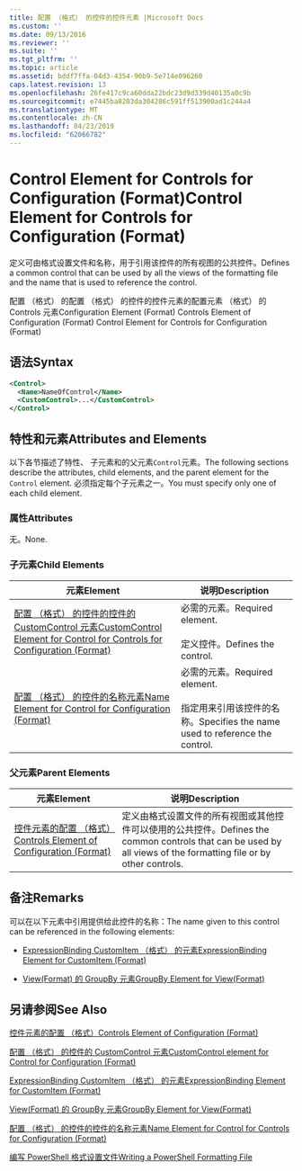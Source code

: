 ```yaml
---
title: 配置 （格式） 的控件的控件元素 |Microsoft Docs
ms.custom: ''
ms.date: 09/13/2016
ms.reviewer: ''
ms.suite: ''
ms.tgt_pltfrm: ''
ms.topic: article
ms.assetid: bddf7ffa-04d3-4354-90b9-5e714e096260
caps.latest.revision: 13
ms.openlocfilehash: 26fe417c9ca60dda22bdc23d9d339d40135a0c9b
ms.sourcegitcommit: e7445ba8203da304286c591ff513900ad1c244a4
ms.translationtype: MT
ms.contentlocale: zh-CN
ms.lasthandoff: 04/23/2019
ms.locfileid: "62066782"
---
```

# <a name="control-element-for-controls-for-configuration-format"></a><span data-ttu-id="95638-102">Control Element for Controls for Configuration (Format)</span><span class="sxs-lookup"><span data-stu-id="95638-102">Control Element for Controls for Configuration (Format)</span></span>

<span data-ttu-id="95638-103">定义可由格式设置文件和名称，用于引用该控件的所有视图的公共控件。</span><span class="sxs-lookup"><span data-stu-id="95638-103">Defines a common control that can be used by all the views of the formatting file and the name that is used to reference the control.</span></span>

<span data-ttu-id="95638-104">配置 （格式） 的配置 （格式） 的控件的控件元素的配置元素 （格式） 的 Controls 元素</span><span class="sxs-lookup"><span data-stu-id="95638-104">Configuration Element (Format) Controls Element of Configuration (Format) Control Element for Controls for Configuration (Format)</span></span>

## <a name="syntax"></a><span data-ttu-id="95638-105">语法</span><span class="sxs-lookup"><span data-stu-id="95638-105">Syntax</span></span>

```xml
<Control>
  <Name>NameOfControl</Name>
  <CustomControl>...</CustomControl>
</Control>
```

## <a name="attributes-and-elements"></a><span data-ttu-id="95638-106">特性和元素</span><span class="sxs-lookup"><span data-stu-id="95638-106">Attributes and Elements</span></span>

<span data-ttu-id="95638-107">以下各节描述了特性、 子元素和的父元素`Control`元素。</span><span class="sxs-lookup"><span data-stu-id="95638-107">The following sections describe the attributes, child elements, and the parent element for the `Control` element.</span></span> <span data-ttu-id="95638-108">必须指定每个子元素之一。</span><span class="sxs-lookup"><span data-stu-id="95638-108">You must specify only one of each child element.</span></span>

### <a name="attributes"></a><span data-ttu-id="95638-109">属性</span><span class="sxs-lookup"><span data-stu-id="95638-109">Attributes</span></span>

<span data-ttu-id="95638-110">无。</span><span class="sxs-lookup"><span data-stu-id="95638-110">None.</span></span>

### <a name="child-elements"></a><span data-ttu-id="95638-111">子元素</span><span class="sxs-lookup"><span data-stu-id="95638-111">Child Elements</span></span>

|<span data-ttu-id="95638-112">元素</span><span class="sxs-lookup"><span data-stu-id="95638-112">Element</span></span>|<span data-ttu-id="95638-113">说明</span><span class="sxs-lookup"><span data-stu-id="95638-113">Description</span></span>|
|-------------|-----------------|
|[<span data-ttu-id="95638-114">配置 （格式） 的控件的控件的 CustomControl 元素</span><span class="sxs-lookup"><span data-stu-id="95638-114">CustomControl Element for Control for Controls for Configuration (Format)</span></span>](./customcontrol-element-for-control-for-controls-for-configuration-format.md)|<span data-ttu-id="95638-115">必需的元素。</span><span class="sxs-lookup"><span data-stu-id="95638-115">Required element.</span></span><br /><br /> <span data-ttu-id="95638-116">定义控件。</span><span class="sxs-lookup"><span data-stu-id="95638-116">Defines the control.</span></span>|
|[<span data-ttu-id="95638-117">配置 （格式） 的控件的名称元素</span><span class="sxs-lookup"><span data-stu-id="95638-117">Name Element for Control for Configuration (Format)</span></span>](./name-element-for-control-for-controls-for-configuration-format.md)|<span data-ttu-id="95638-118">必需的元素。</span><span class="sxs-lookup"><span data-stu-id="95638-118">Required element.</span></span><br /><br /> <span data-ttu-id="95638-119">指定用来引用该控件的名称。</span><span class="sxs-lookup"><span data-stu-id="95638-119">Specifies the name used to reference the control.</span></span>|

### <a name="parent-elements"></a><span data-ttu-id="95638-120">父元素</span><span class="sxs-lookup"><span data-stu-id="95638-120">Parent Elements</span></span>

|<span data-ttu-id="95638-121">元素</span><span class="sxs-lookup"><span data-stu-id="95638-121">Element</span></span>|<span data-ttu-id="95638-122">说明</span><span class="sxs-lookup"><span data-stu-id="95638-122">Description</span></span>|
|-------------|-----------------|
|[<span data-ttu-id="95638-123">控件元素的配置 （格式）</span><span class="sxs-lookup"><span data-stu-id="95638-123">Controls Element of Configuration (Format)</span></span>](./controls-element-for-configuration-format.md)|<span data-ttu-id="95638-124">定义由格式设置文件的所有视图或其他控件可以使用的公共控件。</span><span class="sxs-lookup"><span data-stu-id="95638-124">Defines the common controls that can be used by all views of the formatting file or by other controls.</span></span>|

## <a name="remarks"></a><span data-ttu-id="95638-125">备注</span><span class="sxs-lookup"><span data-stu-id="95638-125">Remarks</span></span>

<span data-ttu-id="95638-126">可以在以下元素中引用提供给此控件的名称：</span><span class="sxs-lookup"><span data-stu-id="95638-126">The name given to this control can be referenced in the following elements:</span></span>

- [<span data-ttu-id="95638-127">ExpressionBinding CustomItem （格式） 的元素</span><span class="sxs-lookup"><span data-stu-id="95638-127">ExpressionBinding Element for CustomItem (Format)</span></span>](./expressionbinding-element-for-customitem-for-controls-for-configuration-format.md)

- [<span data-ttu-id="95638-128">View(Format) 的 GroupBy 元素</span><span class="sxs-lookup"><span data-stu-id="95638-128">GroupBy Element for View(Format)</span></span>](./groupby-element-for-view-format.md)

## <a name="see-also"></a><span data-ttu-id="95638-129">另请参阅</span><span class="sxs-lookup"><span data-stu-id="95638-129">See Also</span></span>

[<span data-ttu-id="95638-130">控件元素的配置 （格式）</span><span class="sxs-lookup"><span data-stu-id="95638-130">Controls Element of Configuration (Format)</span></span>](./controls-element-for-configuration-format.md)

[<span data-ttu-id="95638-131">配置 （格式） 的控件的 CustomControl 元素</span><span class="sxs-lookup"><span data-stu-id="95638-131">CustomControl element for Control for Configuration (Format)</span></span>](./customcontrol-element-for-control-for-controls-for-configuration-format.md)

[<span data-ttu-id="95638-132">ExpressionBinding CustomItem （格式） 的元素</span><span class="sxs-lookup"><span data-stu-id="95638-132">ExpressionBinding Element for CustomItem (Format)</span></span>](./expressionbinding-element-for-customitem-for-controls-for-configuration-format.md)

[<span data-ttu-id="95638-133">View(Format) 的 GroupBy 元素</span><span class="sxs-lookup"><span data-stu-id="95638-133">GroupBy Element for View(Format)</span></span>](./groupby-element-for-view-format.md)

[<span data-ttu-id="95638-134">配置 （格式） 的控件的控件的名称元素</span><span class="sxs-lookup"><span data-stu-id="95638-134">Name Element for Control for Controls for Configuration (Format)</span></span>](./name-element-for-control-for-controls-for-configuration-format.md)

[<span data-ttu-id="95638-135">编写 PowerShell 格式设置文件</span><span class="sxs-lookup"><span data-stu-id="95638-135">Writing a PowerShell Formatting File</span></span>](./writing-a-powershell-formatting-file.md)
